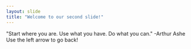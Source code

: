 ```yaml
---
layout: slide
title: "Welcome to our second slide!"
---
```

"Start where you are. Use what you have. Do what you can." -Arthur Ashe
Use the left arrow to go back!
